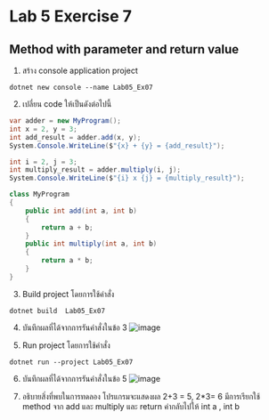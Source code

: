 # Lab 5 Exercise 7

## Method with parameter and return value


1. สร้าง console application project

```
dotnet new console --name Lab05_Ex07
```
2. เปลี่ยน code ให้เป็นดังต่อไปนี้

```cs
var adder = new MyProgram();
int x = 2, y = 3;
int add_result = adder.add(x, y);
System.Console.WriteLine($"{x} + {y} = {add_result}");

int i = 2, j = 3;
int multiply_result = adder.multiply(i, j);
System.Console.WriteLine($"{i} x {j} = {multiply_result}");

class MyProgram
{
    public int add(int a, int b)
    {
        return a + b;
    }
    public int multiply(int a, int b)
    {
        return a * b;
    }
}
```

3. Build project โดยการใช้คำสั่ง

```
dotnet build  Lab05_Ex07
```

4. บันทึกผลที่ได้จากการรันคำสั่งในข้อ 3
![image](https://github.com/ThanchiraCharakhon099/03376836-OOP-2566-Lab-05/assets/144195708/79ee0e48-497e-4c31-b814-2ac4b5f87e34)

5. Run project โดยการใช้คำสั่ง

```
dotnet run --project Lab05_Ex07
```

6. บันทึกผลที่ได้จากการรันคำสั่งในข้อ 5
![image](https://github.com/ThanchiraCharakhon099/03376836-OOP-2566-Lab-05/assets/144195708/9ed760f8-048f-4dc7-9137-e8f81e701b9f)


7. อธิบายสิ่งที่พบในการทดลอง โปรแกรมจะแสดงผล 2+3 = 5, 2*3= 6 มีการเรียกใช้ method จาก add และ multiply 
และ return ค่ากลับไปให้ int a , int b 


